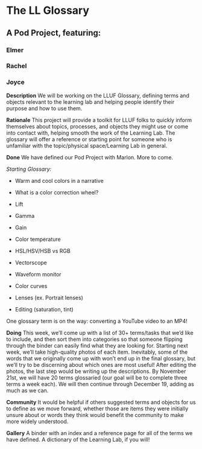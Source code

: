 

# The LL Glossary

  ## A Pod Project, featuring:
### Elmer

### Rachel

### Joyce
  

**Description**
We will be working on the LLUF Glossary, defining terms and objects relevant to the learning lab and helping people identify their purpose and how to use them.

**Rationale**
This project will provide a toolkit for LLUF folks to quickly inform themselves about topics, processes, and objects they might use or come into contact with, helping smooth the work of the Learning Lab. The glossary will offer a reference or starting point for someone who is unfamiliar with the topic/physical space/Learning Lab in general.

  

**Done**
We have defined our Pod Project with Marlon. More to come.

*Starting Glossary:*

-   Warm and cool colors in a narrative
    
-   What is a color correction wheel?
    
-   Lift
    
-   Gamma
    
-   Gain
    
-   Color temperature
    
-   HSL/HSV/HSB vs RGB
    
-   Vectorscope
    
-   Waveform monitor
    
-   Color curves
    
-   Lenses (ex. Portrait lenses)
    
-   Editing (saturation, tint)

One glossary term is on the way: converting a YouTube video to an MP4!

**Doing**
This week, we’ll come up with a list of 30+ terms/tasks that we’d like to include, and then sort them into categories so that someone flipping through the binder can easily find what they are looking for. Starting next week, we’ll take high-quality photos of each item. Inevitably, some of the words that we originally come up with won’t end up in the final glossary, but we’ll try to be discerning about which ones are most useful! After editing the photos, the last step would be writing up the descriptions. By November 21st, we will have 20 terms glossaried (our goal will be to complete three terms a week each). We will then continue through December 19, adding as much as we can.

**Community**
It would be helpful if others suggested terms and objects for us to define as we move forward, whether those are items they were initially unsure about or words they think would benefit the community to make more widely understood.

  

**Gallery**
A binder with an index and a reference page for all of the terms we have defined. A dictionary of the Learning Lab, if you will!
<!--stackedit_data:
eyJoaXN0b3J5IjpbMTkyNTE5MDI0N119
-->